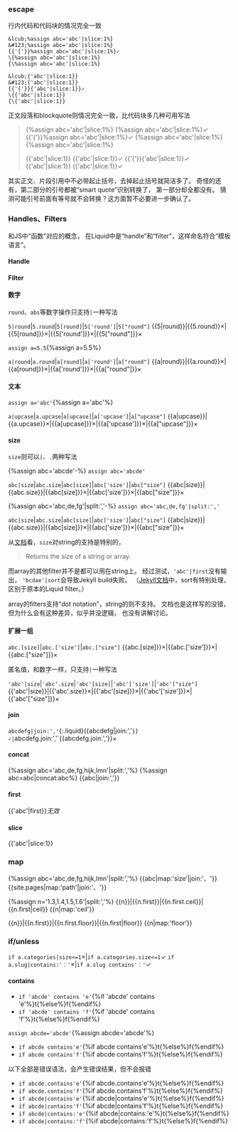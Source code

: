 

### escape
行内代码和代码块的情况完全一致
```liquid
&lcub;%assign abc='abc'|slice:1%}
&#123;%assign abc='abc'|slice:1%}
{{'{'}}%assign abc='abc'|slice:1%}✓
\{%assign abc='abc'|slice:1%}
{\%assign abc='abc'|slice:1%}

&lcub;{'abc'|slice:1}}
&#123;{'abc'|slice:1}}
{{'{'}}{'abc'|slice:1}}✓
\{{'abc'|slice:1}}
{\{'abc'|slice:1}}
```

正文段落和blockquote则情况完全一致，比代码块多几种可用写法
>&lcub;%assign abc='abc'|slice:1%}
>&#123;%assign abc='abc'|slice:1%}✓
>{{'{'}}%assign abc='abc'|slice:1%}✓
>\{%assign abc='abc'|slice:1%}
>{\%assign abc='abc'|slice:1%}
>
>&lcub;{'abc'|slice:1}}
>&#123;{'abc'|slice:1}}✓
>{{'{'}}{'abc'|slice:1}}✓
>\{{'abc'|slice:1}}
>{\{'abc'|slice:1}}✓

其实正文、片段引用中不必带起止括号，去掉起止括号就简洁多了。
奇怪的还有，第二部分的引号都被“smart quote”识别转换了，
第一部分却全都没有。
猜测可能引号前面有等号就不会转换？这方面暂不必要进一步确认了。

### Handles、Filters
和JS中“函数”对应的概念，
在Liquid中是“handle”和“filter”，这样命名符合“模板语言”。

#### Handle

#### Filter

#### 数字
`round`、`abs`等数字操作只支持`|`一种写法

`5|round`|`5.round`|`5[round]`|`5['round']`|`5["round"]`
{{5|round}}|{{5.round}}×|{{5[round]}}×|{{5['round']}}×|{{5["round"]}}×

`assign a=5.5`{%assign a=5.5%}

`a|round`|`a.round`|`a[round]`|`a['round']`|`a["round"]`
{{a|round}}|{{a.round}}×|{{a[round]}}×|{{a['round']}}×|{{a["round"]}}×

#### 文本
`assign a='abc'`{%assign a='abc'%}

`a|upcase`|`a.upcase`|`a[upcase]`|`a['upcase']`|`a["upcase"]`
{{a|upcase}}|{{a.upcase}}×|{{a[upcase]}}×|{{a['upcase']}}×|{{a["upcase"]}}×

#### size
`size`则可以`|`、`.`两种写法

{%assign abc='abcde'-%}
`assign abc='abcde'`

`abc|size`|`abc.size`|`abc[size]`|`abc['size']`|`abc["size"]`
{{abc|size}}|{{abc.size}}|{{abc[size]}}×|{{abc['size']}}×|{{abc["size"]}}×

{%assign abc='abc,de,fg'|split:','-%}
`assign abc='abc,de,fg'|split:','`

`abc|size`|`abc.size`|`abc[size]`|`abc['size']`|`abc["size"]`
{{abc|size}}|{{abc.size}}|{{abc[size]}}×|{{abc['size']}}×|{{abc["size"]}}×

从[文档]看，`size`对string的支持是特别的，
>Returns the size of a string or array.

[文档]:https://shopify.dev/docs/api/liquid/filters/size

而array的其他filter并不是都可以用在string上。
经过测试，`'abc'|first`没有输出，
`'bcdae'|sort`会导致Jekyll build失败。
（[Jekyll文档]中，sort有特别处理，区别于原本的Liquid filter。）

[Jekyll文档]:https://jekyllrb.com/docs/liquid/filters

array的filters支持“dot notation”，string的则不支持。
文档也是这样写的没错，但为什么会有这种差异，似乎并没逻辑，
也没有讲解讨论。

#### 扩展一组

`abc.[size]`|`abc.['size']`|`abc.["size"]`
{{abc.[size]}}×|{{abc.['size']}}×|{{abc.["size"]}}×

匿名值，和数字一样，只支持`|`一种写法

`'abc'|size`|`'abc'.size`|`'abc'[size]`|`'abc'['size']`|`'abc'["size"]`
{{'abc'|size}}|{{'abc'.size}}×|{{'abc'[size]}}×|{{'abc'['size']}}×|{{'abc'["size"]}}×

#### join

`abcdefg|join:','`{:.liquid}{{abcdefg|join:','`}}✓|`abcdefg.join:','`{{abcdefg.join:','}}×

#### concat
{%assign abc='abc,de,fg,hijk,lmn'|split:','%}
{%assign abc=abc|concat:abc%}
{{abc|join:','}}

#### first
{{'abc'|first}}*无效*

#### slice
{{'abc'|slice:1}}

### map
{%assign abc='abc,de,fg,hijk,lmn'|split:','%}
{{abc|map:'size'|join:'、'}}
{{site.pages|map:'path'|join:'、'}}

{%assign n='1.3,1.4,1.5,1.6'|split:','%}
{{n}}|{{n.first}}|{{n.first.ceil}}|{{n.first|ceil}}
{{n|map:'ceil'}}

{{n}}|{{n.first}}|{{n.first.floor}}|{{n.first|floor}}
{{n|map:'floor'}}

### if/unless

`if a.categories|size<=1`×|`if a.categories.size<=1`✓
`if a.slug|contains:'：'`×|`if a.slug contains'：'`✓

#### contains
- `if 'abcde' contains 'e'`{%if 'abcde' contains 'e'%}t{%else%}f{%endif%}
- `if 'abcde' contains 'f'`{%if 'abcde' contains 'f'%}t{%else%}f{%endif%}

`assign abcde='abcde'`{%assign abcde='abcde'%}
- `if abcde contains'e'`{%if abcde contains'e'%}t{%else%}f{%endif%}
- `if abcde contains'f'`{%if abcde contains'f'%}t{%else%}f{%endif%}

以下全部是错误语法，会产生错误结果，但不会报错
- `if abcde.contains'e'`{%if abcde.contains'e'%}t{%else%}f{%endif%}
- `if abcde.contains'f'`{%if abcde.contains'f'%}t{%else%}f{%endif%}
- `if abcde|contains'e'`{%if abcde|contains'e'%}t{%else%}f{%endif%}
- `if abcde|contains'f'`{%if abcde|contains'f'%}t{%else%}f{%endif%}
- `if abcde|contains:'e'`{%if abcde|contains:'e'%}t{%else%}f{%endif%}
- `if abcde|contains:'f'`{%if abcde|contains:'f'%}t{%else%}f{%endif%}
